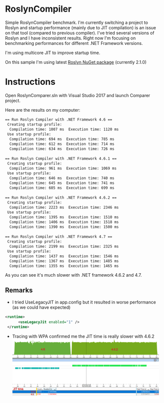 # RoslynCompiler
Simple RoslynCompiler benchmark. I'm currently switching a project to Roslyn and startup performance (mainly due to JIT compilation) is an issue on that tool (compared to previous compiler). I've tried several versions of Roslyn and I have inconsistent results. Right now I'm focusing on benchmarking performances for different .NET Framework versions.

I'm using multicore JIT to improve startup time.

On this sample I'm using latest [Roslyn NuGet package](https://www.nuget.org/packages/Microsoft.CodeAnalysis.CSharp/) (currently 2.1.0) 

# Instructions
Open RoslynComparer.sln with Visual Studio 2017 and launch Comparer project.

Here are the results on my computer:
```
== Run Roslyn Compiler with .NET Framework 4.6 ==
 Creating startup profile:
  Compilation time: 1007 ms  Execution time: 1120 ms
 Use startup profile:
  Compilation time: 694 ms  Execution time: 785 ms
  Compilation time: 612 ms  Execution time: 714 ms
  Compilation time: 634 ms  Execution time: 726 ms

== Run Roslyn Compiler with .NET Framework 4.6.1 ==
 Creating startup profile:
  Compilation time: 961 ms  Execution time: 1069 ms
 Use startup profile:
  Compilation time: 646 ms  Execution time: 740 ms
  Compilation time: 645 ms  Execution time: 741 ms
  Compilation time: 605 ms  Execution time: 699 ms

== Run Roslyn Compiler with .NET Framework 4.6.2 ==
 Creating startup profile:
  Compilation time: 2223 ms  Execution time: 2346 ms
 Use startup profile:
  Compilation time: 1395 ms  Execution time: 1510 ms
  Compilation time: 1406 ms  Execution time: 1518 ms
  Compilation time: 1390 ms  Execution time: 1500 ms

== Run Roslyn Compiler with .NET Framework 4.7 ==
 Creating startup profile:
  Compilation time: 2199 ms  Execution time: 2325 ms
 Use startup profile:
  Compilation time: 1437 ms  Execution time: 1546 ms
  Compilation time: 1367 ms  Execution time: 1485 ms
  Compilation time: 1355 ms  Execution time: 1465 ms
  ```

As you can see it's much slower with .NET framework 4.6.2 and 4.7.

## Remarks

- I tried UseLegacyJIT in app.config but it resulted in worse performance (as we could have expected)
```xml
<runtime>
      <useLegacyJit enabled="1" />
 </runtime>
 ```
 - Tracing with WPA confirmed me the JIT time is really slower with 4.6.2
 ![diff_screen](Diff_Screen.png)
 
